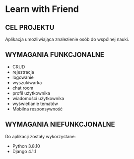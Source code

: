 # Learn with Friend

## CEL PROJEKTU
Aplikacja umożliwiająca znalezienie osób do wspólnej nauki.

## WYMAGANIA FUNKCJONALNE
- CRUD
- rejestracja
- logowanie
- wyszukiwarka
- chat room
- profil użytkownika
- wiadomości użytkownika
- wyświetlanie tematów
- Mobilna responsywność


## WYMAGANIA NIEFUNKCJONALNE
Do aplikacji zostały wykorzystane:
* Python 3.8.10
* Django 4.1.1
